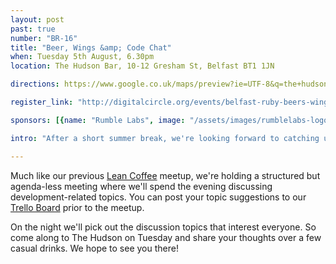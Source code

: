 ```yaml
---
layout: post
past: true
number: "BR-16"
title: "Beer, Wings &amp; Code Chat"
when: Tuesday 5th August, 6.30pm
location: The Hudson Bar, 10-12 Gresham St, Belfast BT1 1JN

directions: https://www.google.co.uk/maps/preview?ie=UTF-8&q=the+hudson+bar+belfast&fb=1&gl=uk&hq=the+hudson+bar+belfast&cid=3645907668615369875&ei=Hw6DU5PaGeGQ0AWcmIHICw&ved=0CDoQrwswAA927705,17z/data=!4m2!3m1!1s0x486108f93df6182d:0x30ef4d86a071c32a?hl=en

register_link: "http://digitalcircle.org/events/belfast-ruby-beers-wings-and-code-chat"

sponsors: [{name: "Rumble Labs", image: "/assets/images/rumblelabs-logo.png", link: "http://rumblelabs.com"}, {name: "Shopkeep", image: "/assets/images/shopkeeppos-logo.png", link: "http://shopkeep.com"}]

intro: "After a short summer break, we're looking forward to catching up with everyone at our forthcoming meetup. This month we will be meeting at The Hudson bar, where we encourage you to grab a drink, enjoy the tasty chicken wings on offer and get talking about Ruby."

---
```


Much like our previous [Lean Coffee](http://www.mkdown.com/59e0246aa46f8e159a98) meetup, we're holding a structured but agenda-less meeting where we'll spend the evening discussing development-related topics. You can post your topic suggestions to our [Trello Board](https://trello.com/b/mGGJmO7b/belfast-ruby-discussion-topics) prior to the meetup.

On the night we'll pick out the discussion topics that interest everyone. So come along to The Hudson on Tuesday and share your thoughts over a few casual drinks. We hope to see you there!